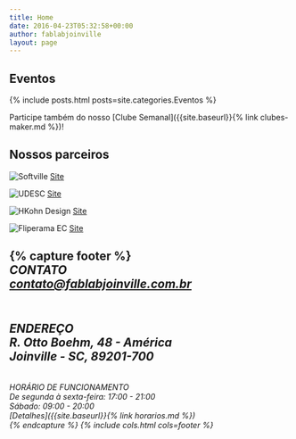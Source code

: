 ```yaml
---
title: Home
date: 2016-04-23T05:32:58+00:00
author: fablabjoinville
layout: page
---
```


## Eventos

{% include posts.html posts=site.categories.Eventos %}

Participe também do nosso [Clube Semanal]({{site.baseurl}}{% link clubes-maker.md %})!

## Nossos parceiros

![Softville]({{site.baseurl}}/uploads/2016/04/softville-novo-1-300x162.jpeg)
[Site](http://www.softville.org.br)

![UDESC]({{site.baseurl}}/uploads/2016/04/udesc-300x65.jpg)
[Site](http://www.cct.udesc.br/)

![HKohn Design]({{site.baseurl}}/uploads/2016/04/Arte-Final-Logo-PB-300x97.jpg)
[Site](https://www.hkohndesign.com/)

![Fliperama EC]({{site.baseurl}}/uploads/2016/04/fliperama-300x103.png)
[Site](https://fliperamaec.com.br)

{% capture footer %}
<i class="fa fa-envelope fa-3x" /><br>
CONTATO<br>
contato@fablabjoinville.com.br <br>
---
<i class="fa fa-map-marker fa-3x" /><br>
ENDEREÇO<br>
R. Otto Boehm, 48 - América<br>
Joinville - SC, 89201-700<br>
---
<i class="fa fa-clock-o fa-3x" /><br>
HORÁRIO DE FUNCIONAMENTO<br>
De segunda à sexta-feira: 17:00 - 21:00<br>
Sábado: 09:00 - 20:00 <br>
[Detalhes]({{site.baseurl}}{% link horarios.md %})<br>
{% endcapture %}
{% include cols.html cols=footer %}
